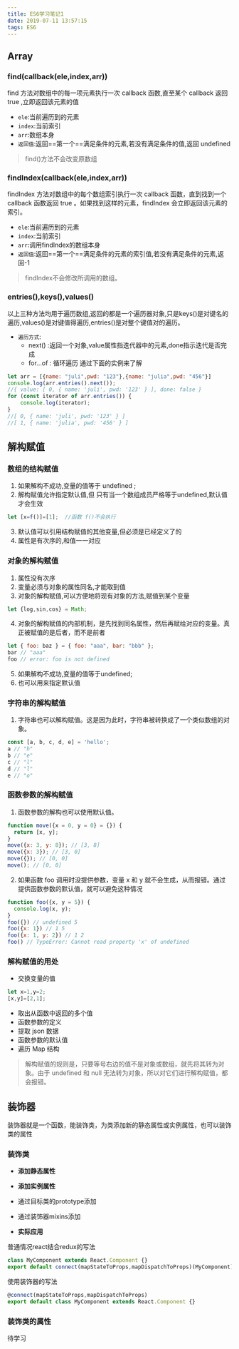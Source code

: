 ```yaml
---
title: ES6学习笔记1
date: 2019-07-11 13:57:15
tags: ES6
---
```


## Array

### find(callback(ele,index,arr))

find 方法对数组中的每一项元素执行一次 callback 函数,直至某个 callback 返回 true ,立即返回该元素的值
- `ele`:当前遍历到的元素
- `index`:当前索引
- `arr`:数组本身
- `返回值`:返回==第一个==满足条件的元素,若没有满足条件的值,返回 undefined
> find()方法不会改变原数组

### findIndex(callback(ele,index,arr))

findIndex 方法对数组中的每个数组索引执行一次 callback 函数，直到找到一个 callback 函数返回 true 。如果找到这样的元素，findIndex 会立即返回该元素的索引。
- `ele`:当前遍历到的元素
- `index`:当前索引
- `arr`:调用findIndex的数组本身
- `返回值`:返回==第一个==满足条件的元素的索引值,若没有满足条件的元素,返回-1
> findIndex不会修改所调用的数组。

### entries(),keys(),values()

以上三种方法均用于遍历数组,返回的都是一个遍历器对象,只是keys()是对键名的遍历,values()是对键值得遍历,entries()是对整个键值对的遍历。
- `遍历方式`:
    - next() :返回一个对象,value属性指迭代器中的元素,done指示迭代是否完成
    - for...of : 循环遍历
通过下面的实例来了解

```js
let arr = [{name: "juli",pwd: "123"},{name: "julia",pwd: "456"}]
console.log(arr.entries().next()); 
//{ value: [ 0, { name: 'juli', pwd: '123' } ], done: false }
for (const iterator of arr.entries()) {
    console.log(iterator); 
}
//[ 0, { name: 'juli', pwd: '123' } ]
//[ 1, { name: 'julia', pwd: '456' } ]
```

## 解构赋值

### 数组的结构赋值

1. 如果解构不成功,变量的值等于 undefined ;
2. 解构赋值允许指定默认值,但 只有当一个数组成员严格等于undefined,默认值才会生效

  ```js
  let [x=f()]=[1];  //函数 f()不会执行

  ```

3. 默认值可以引用结构赋值的其他变量,但必须是已经定义了的
4. 属性是有次序的,和值一一对应

### 对象的解构赋值

1. 属性没有次序
2. 变量必须与对象的属性同名,才能取到值
3. 对象的解构赋值,可以方便地将现有对象的方法,赋值到某个变量

```js
let {log,sin,cos} = Math;
```

4. 对象的解构赋值的内部机制，是先找到同名属性，然后再赋给对应的变量。真正被赋值的是后者，而不是前者

```js
let { foo: baz } = { foo: "aaa", bar: "bbb" };
bar // "aaa"
foo // error: foo is not defined
```

5. 如果解构不成功,变量的值等于undefined;
6. 也可以用来指定默认值

### 字符串的解构赋值

1. 字符串也可以解构赋值。这是因为此时，字符串被转换成了一个类似数组的对象。

```js
const [a, b, c, d, e] = 'hello';
a // "h"
b // "e"
c // "l"
d // "l"
e // "o"
```

### 函数参数的解构赋值

1. 函数参数的解构也可以使用默认值。

```js
function move({x = 0, y = 0} = {}) {
  return [x, y];
}
move({x: 3, y: 8}); // [3, 8]
move({x: 3}); // [3, 0]
move({}); // [0, 0]
move(); // [0, 0]
```

2. 如果函数 foo 调用时没提供参数，变量 x 和 y 就不会生成，从而报错。通过提供函数参数的默认值，就可以避免这种情况

```js
function foo({x, y = 5}) {
  console.log(x, y);
}
foo({}) // undefined 5
foo({x: 1}) // 1 5
foo({x: 1, y: 2}) // 1 2
foo() // TypeError: Cannot read property 'x' of undefined
```

### 解构赋值的用处

- 交换变量的值

```javascript
let x=1,y=2;
[x,y]=[2,1];
```

- 取出从函数中返回的多个值
- 函数参数的定义
- 提取 json 数据
- 函数参数的默认值
- 遍历 Map 结构
> 解构赋值的规则是，只要等号右边的值不是对象或数组，就先将其转为对象。由于 undefined 和 null 无法转为对象，所以对它们进行解构赋值，都会报错。

## 装饰器

装饰器就是一个函数，能装饰类，为类添加新的静态属性或实例属性，也可以装饰类的属性

### 装饰类

- **添加静态属性**



- **添加实例属性**

- 通过目标类的prototype添加
- 通过装饰器mixins添加

- **实际应用**

普通情况react结合redux的写法
```js
class MyComponent extends React.Component {}
export default connect(mapStateToProps,mapDispatchToProps)(MyComponent)
```
使用装饰器的写法

```js
@connect(mapStateToProps,mapDispatchToProps)
export default class MyComponent extends React.Component {}
```

### 装饰类的属性
待学习